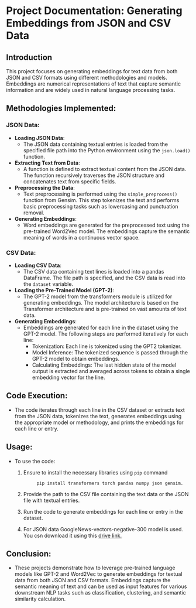 # Project Documentation: Generating Embeddings from JSON and CSV Data

## Introduction
This project focuses on generating embeddings for text data from both JSON and CSV formats using different methodologies and models. Embeddings are numerical representations of text that capture semantic information and are widely used in natural language processing tasks.

## Methodologies Implemented:

### JSON Data:
- **Loading JSON Data**:
  - The JSON data containing textual entries is loaded from the specified file path into the Python environment using the `json.load()` function.
- **Extracting Text from Data**:
  - A function is defined to extract textual content from the JSON data. The function recursively traverses the JSON structure and concatenates text from specific fields.
- **Preprocessing the Data**:
  - Text preprocessing is performed using the `simple_preprocess()` function from Gensim. This step tokenizes the text and performs basic preprocessing tasks such as lowercasing and punctuation removal.
- **Generating Embeddings**:
  - Word embeddings are generated for the preprocessed text using the pre-trained Word2Vec model. The embeddings capture the semantic meaning of words in a continuous vector space.

### CSV Data:
- **Loading CSV Data**:
  - The CSV data containing text lines is loaded into a pandas DataFrame. The file path is specified, and the CSV data is read into the `dataset` variable.
- **Loading the Pre-Trained Model (GPT-2)**:
  - The GPT-2 model from the transformers module is utilized for generating embeddings. The model architecture is based on the Transformer architecture and is pre-trained on vast amounts of text data.
- **Generating Embeddings**:
  - Embeddings are generated for each line in the dataset using the GPT-2 model. The following steps are performed iteratively for each line:
    - Tokenization: Each line is tokenized using the GPT2 tokenizer.
    - Model Inference: The tokenized sequence is passed through the GPT-2 model to obtain embeddings.
    - Calculating Embeddings: The last hidden state of the model output is extracted and averaged across tokens to obtain a single embedding vector for the line.

## Code Execution:
- The code iterates through each line in the CSV dataset or extracts text from the JSON data, tokenizes the text, generates embeddings using the appropriate model or methodology, and prints the embeddings for each line or entry.

## Usage:
- To use the code:
  1. Ensure to install the necessary libraries using `pip` command

              pip install transformers torch pandas numpy json gensim.

  3. Provide the path to the CSV file containing the text data or the JSON file with textual entries.
  4. Run the code to generate embeddings for each line or entry in the dataset.
  5. For JSON data GoogleNews-vectors-negative-300 model is used. You csn download it using this [drive link.](https://drive.google.com/file/d/0B7XkCwpI5KDYNlNUTTlSS21pQmM/edit?resourcekey=0-wjGZdNAUop6WykTtMip30g)

## Conclusion:
- These projects demonstrate how to leverage pre-trained language models like GPT-2 and Word2Vec to generate embeddings for textual data from both JSON and CSV formats. Embeddings capture the semantic meaning of text and can be used as input features for various downstream NLP tasks such as classification, clustering, and semantic similarity calculation.
